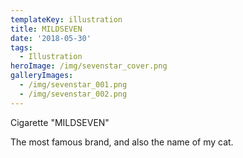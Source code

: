 ```yaml
---
templateKey: illustration
title: MILDSEVEN
date: '2018-05-30'
tags:
  - Illustration
heroImage: /img/sevenstar_cover.png
galleryImages:
  - /img/sevenstar_001.png
  - /img/sevenstar_002.png
---
```

Cigarette "MILDSEVEN"

The most famous brand, and also the name of my cat.
